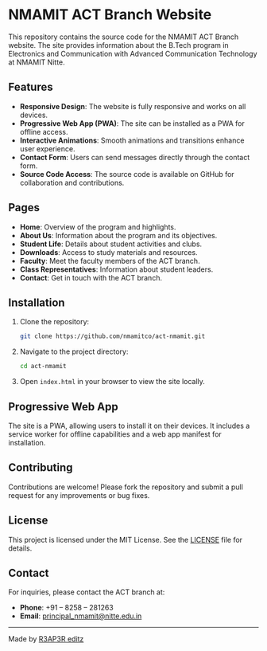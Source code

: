 # NMAMIT ACT Branch Website

This repository contains the source code for the NMAMIT ACT Branch website. The site provides information about the B.Tech program in Electronics and Communication with Advanced Communication Technology at NMAMIT Nitte.

## Features

- **Responsive Design**: The website is fully responsive and works on all devices.
- **Progressive Web App (PWA)**: The site can be installed as a PWA for offline access.
- **Interactive Animations**: Smooth animations and transitions enhance user experience.
- **Contact Form**: Users can send messages directly through the contact form.
- **Source Code Access**: The source code is available on GitHub for collaboration and contributions.

## Pages

- **Home**: Overview of the program and highlights.
- **About Us**: Information about the program and its objectives.
- **Student Life**: Details about student activities and clubs.
- **Downloads**: Access to study materials and resources.
- **Faculty**: Meet the faculty members of the ACT branch.
- **Class Representatives**: Information about student leaders.
- **Contact**: Get in touch with the ACT branch.

## Installation

1. Clone the repository:
   ```bash
   git clone https://github.com/nmamitco/act-nmamit.git
   ```

2. Navigate to the project directory:
   ```bash
   cd act-nmamit
   ```

3. Open `index.html` in your browser to view the site locally.

## Progressive Web App

The site is a PWA, allowing users to install it on their devices. It includes a service worker for offline capabilities and a web app manifest for installation.

## Contributing

Contributions are welcome! Please fork the repository and submit a pull request for any improvements or bug fixes.

## License

This project is licensed under the MIT License. See the [LICENSE](LICENSE) file for details.

## Contact

For inquiries, please contact the ACT branch at:
- **Phone**: +91 – 8258 – 281263
- **Email**: [principal_nmamit@nitte.edu.in](mailto:principal_nmamit@nitte.edu.in)

---

Made by [R3AP3R editz](https://wa.me/919481594558) 
